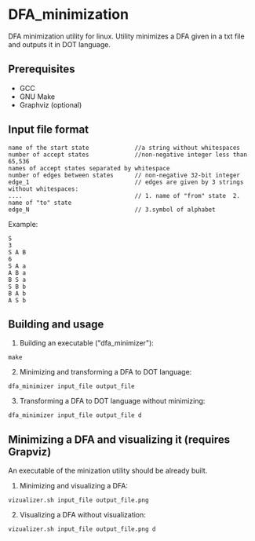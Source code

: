 # DFA_minimization
DFA minimization utility for linux. Utility minimizes a DFA given in a txt file and outputs it in DOT language.

## Prerequisites
* GCC
* GNU Make
* Graphviz (optional)

## Input file format
```
name of the start state             //a string without whitespaces
number of accept states             //non-negative integer less than 65,536
names of accept states separated by whitespace
number of edges between states      // non-negative 32-bit integer
edge_1                              // edges are given by 3 strings without whitespaces:
....                                // 1. name of "from" state  2. name of "to" state 
edge_N                              // 3.symbol of alphabet
```
Example:
```
S
3
S A B
6
S A a
A B a
B S a
S B b
B A b
A S b
```


## Building and usage

1. Building an executable ("dfa_minimizer"):
```
make
```

2. Minimizing and transforming a DFA to DOT language:
```
dfa_minimizer input_file output_file
```

3. Transforming a DFA to DOT language without minimizing:
```
dfa_minimizer input_file output_file d
```

## Minimizing a DFA and visualizing it (requires Grapviz)
An executable of the minization utility should be already built.

1. Minimizing and visualizing a DFA:
``` 
vizualizer.sh input_file output_file.png
```

2. Visualizing a DFA without visualization:
```
vizualizer.sh input_file output_file.png d
```
